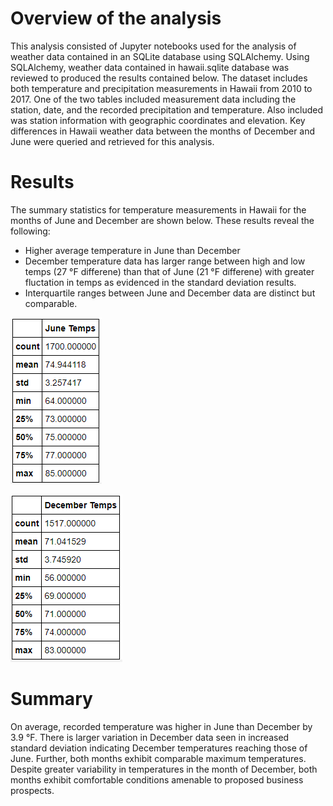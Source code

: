# Overview of the analysis
This analysis consisted of Jupyter notebooks used for the analysis of weather data contained in an SQLite database using SQLAlchemy. Using SQLAlchemy, weather data contained in hawaii.sqlite database was reviewed to produced the results contained below. The dataset includes both temperature and precipitation measurements in Hawaii from 2010 to 2017. One of the two tables included measurement data including the station, date, and the recorded precipitation and temperature. Also included was station information with geographic coordinates and elevation. Key differences in Hawaii weather data between the months of December and June were queried and retrieved for this analysis.

# Results
The summary statistics for temperature measurements in Hawaii for the months of June and December are shown below. These results reveal the following:

- Higher average temperature in June than December
- December temperature data has larger range between high and low temps (27 °F differene) than that of June (21 °F differene) with greater fluctation in temps as evidenced in the standard deviation results.
- Interquartile ranges between June and December data are distinct but comparable.

![alt text](https://github.com/geboweniii/surfs_up/blob/main/Images/JuneTemps.PNG)

![alt text](https://github.com/geboweniii/surfs_up/blob/main/Images/DecTemps.PNG)

# Summary

On average, recorded temperature was higher in June than December by 3.9 °F. There is larger variation in December data seen in increased standard deviation indicating December temperatures reaching those of June. Further, both months exhibit comparable maximum temperatures. Despite greater variability in temperatures in the month of December, both months exhibit comfortable conditions amenable to proposed business prospects.

